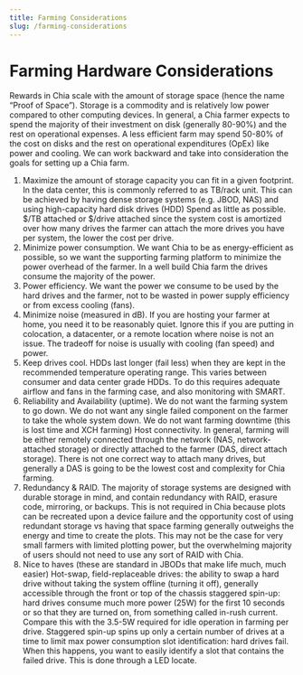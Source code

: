 ```yaml
---
title: Farming Considerations
slug: /farming-considerations
---
```


# Farming Hardware Considerations

Rewards in Chia scale with the amount of storage space (hence the name “Proof of Space”). Storage is a commodity and is relatively low power compared to other computing devices. In general, a Chia farmer expects to spend the majority of their investment on disk (generally 80-90%) and the rest on operational expenses. A less efficient farm may spend 50-80% of the cost on disks and the rest on operational expenditures (OpEx) like power and cooling. We can work backward and take into consideration the goals for setting up a Chia farm.

1. Maximize the amount of storage capacity you can fit in a given footprint. In the data center, this is commonly referred to as TB/rack unit. This can be achieved by having dense storage systems (e.g. JBOD, NAS) and using high-capacity hard disk drives (HDD) Spend as little as possible. $/TB attached or $/drive attached since the system cost is amortized over how many drives the farmer can attach the more drives you have per system, the lower the cost per drive.
2. Minimize power consumption. We want Chia to be as energy-efficient as possible, so we want the supporting farming platform to minimize the power overhead of the farmer. In a well build Chia farm the drives consume the majority of the power.
3. Power efficiency. We want the power we consume to be used by the hard drives and the farmer, not to be wasted in power supply efficiency or from excess cooling (fans).
4. Minimize noise (measured in dB). If you are hosting your farmer at home, you need it to be reasonably quiet. Ignore this if you are putting in colocation, a datacenter, or a remote location where noise is not an issue. The tradeoff for noise is usually with cooling (fan speed) and power.
5. Keep drives cool. HDDs last longer (fail less) when they are kept in the recommended temperature operating range. This varies between consumer and data center grade HDDs. To do this requires adequate airflow and fans in the farming case, and also monitoring with SMART.
6. Reliability and Availability (uptime). We do not want the farming system to go down. We do not want any single failed component on the farmer to take the whole system down. We do not want farming downtime (this is lost time and XCH farming) Host connectivity. In general, farming will be either remotely connected through the network (NAS, network-attached storage) or directly attached to the farmer (DAS, direct attach storage). There is not one correct way to attach many drives, but generally a DAS is going to be the lowest cost and complexity for Chia farming.
7. Redundancy & RAID. The majority of storage systems are designed with durable storage in mind, and contain redundancy with RAID, erasure code, mirroring, or backups. This is not required in Chia because plots can be recreated upon a device failure and the opportunity cost of using redundant storage vs having that space farming generally outweighs the energy and time to create the plots. This may not be the case for very small farmers with limited plotting power, but the overwhelming majority of users should not need to use any sort of RAID with Chia.
8. Nice to haves (these are standard in JBODs that make life much, much easier) Hot-swap, field-replaceable drives: the ability to swap a hard drive without taking the system offline (turning it off), generally accessible through the front or top of the chassis staggered spin-up: hard drives consume much more power (25W) for the first 10 seconds or so that they are turned on, from something called in-rush current. Compare this with the 3.5-5W required for idle operation in farming per drive. Staggered spin-up spins up only a certain number of drives at a time to limit max power consumption slot identification: hard drives fail. When this happens, you want to easily identify a slot that contains the failed drive. This is done through a LED locate.
